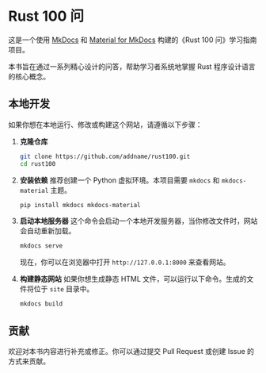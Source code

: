 # Rust 100 问

这是一个使用 [MkDocs](https://www.mkdocs.org/) 和 [Material for MkDocs](https://squidfunk.github.io/mkdocs-material/) 构建的《Rust 100 问》学习指南项目。

本书旨在通过一系列精心设计的问答，帮助学习者系统地掌握 Rust 程序设计语言的核心概念。

## 本地开发

如果你想在本地运行、修改或构建这个网站，请遵循以下步骤：

1.  **克隆仓库**
    ```bash
    git clone https://github.com/addname/rust100.git
    cd rust100
    ```

2.  **安装依赖**
    推荐创建一个 Python 虚拟环境。本项目需要 `mkdocs` 和 `mkdocs-material` 主题。
    ```bash
    pip install mkdocs mkdocs-material
    ```

3.  **启动本地服务器**
    这个命令会启动一个本地开发服务器，当你修改文件时，网站会自动重新加载。
    ```bash
    mkdocs serve
    ```
    现在，你可以在浏览器中打开 `http://127.0.0.1:8000` 来查看网站。

4.  **构建静态网站**
    如果你想生成静态 HTML 文件，可以运行以下命令。生成的文件将位于 `site` 目录中。
    ```bash
    mkdocs build
    ```

## 贡献

欢迎对本书内容进行补充或修正。你可以通过提交 Pull Request 或创建 Issue 的方式来贡献。
